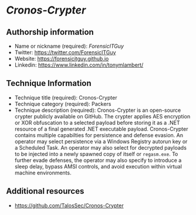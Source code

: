 # *Cronos-Crypter*

## Authorship information
* Name or nickname (required): *ForensicITGuy*
* Twitter: https://twitter.com/ForensicITGuy
* Website: https://forensicitguy.github.io
* Linkedin: https://www.linkedin.com/in/tonymlambert/
  
## Technique Information
* Technique title (required): Cronos-Crypter
* Technique category (required): Packers
* Technique description (required): Cronos-Crypter is an open-source crypter publicly available on GitHub. The crypter applies AES encryption or XOR obfuscation to a selected payload before storing it as a .NET resource of a final generated .NET executable payload. Cronos-Crypter contains multiple capabilties for persistence and defense evasion. An operator may select persistence via a Windows Registry autorun key or a Scheduled Task. An operator may also select for decrypted payloads to be injected into a newly spawned copy of itself or `regasm.exe`. To further evade defenses, the operator may also specify to introduce a sleep delay, bypass AMSI controls, and avoid execution within virtual machine environments.

## Additional resources
* https://github.com/TalosSec/Cronos-Crypter
